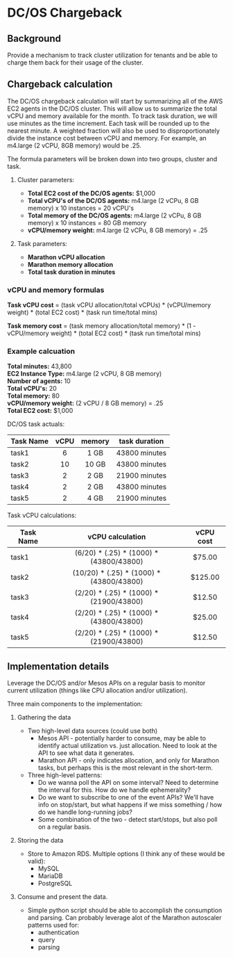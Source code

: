 # DC/OS Chargeback

## Background

Provide a mechanism to track cluster utilization for tenants and be able to charge them back for their usage of the cluster.

## Chargeback calculation

The DC/OS chargeback calculation will start by summarizing all of the AWS EC2 agents in the DC/OS cluster. This will allow us to summarize the total vCPU and memory available for the month. To track task duration, we will use minutes as the time increment. Each task will be rounded up to the nearest minute. A weighted fraction will also be used to disproportionately divide the instance cost between vCPU and memory. For example, an m4.large (2 vCPU, 8GB memory) would be .25.

The formula parameters will be broken down into two groups, cluster and task.

1. Cluster parameters:

   * **Total EC2 cost of the DC/OS agents:** $1,000
   * **Total vCPU's of the DC/OS agents:** m4.large (2 vCPu, 8 GB memory) x 10 instances = 20 vCPU's
   * **Total memory of the DC/OS agents:** m4.large (2 vCPu, 8 GB memory) x 10 instances = 80 GB memory
   * **vCPU/memory weight:** m4.large (2 vCPu, 8 GB memory) = .25

2. Task parameters:

   * **Marathon vCPU allocation**
   * **Marathon memory allocation**
   * **Total task duration in minutes**

### vCPU and memory formulas

**Task vCPU cost** = (task vCPU allocation/total vCPUs) * (vCPU/memory weight) * (total EC2 cost) * (task run time/total mins)

**Task memory cost** = (task memory allocation/total memory) * (1 - vCPU/memory weight) * (total EC2 cost) * (task run time/total mins)

### Example calcuation

**Total minutes:** 43,800 <br>
**EC2 Instance Type:** m4.large (2 vCPU, 8 GB memory) <br>
**Number of agents:** 10 <br>
**Total vCPU's:** 20 <br>
**Total memory:** 80 <br>
**vCPU/memory weight:** (2 vCPU / 8 GB memory) = .25 <br>
**Total EC2 cost:** $1,000 <br>

DC/OS task actuals:

| Task Name | vCPU | memory | task duration |
| --------- |:----:|:------:|:-------------:|
| task1     | 6    | 1 GB   | 43800 minutes |
| task2     | 10   | 10 GB  | 43800 minutes |
| task3     | 2    | 2 GB   | 21900 minutes |
| task4     | 2    | 2 GB   | 43800 minutes |
| task5     | 2    | 4 GB   | 21900 minutes |

Task vCPU calculations:

| Task Name | vCPU calculation | vCPU cost |
| --------- |:----------------:|:---------:|
|task1|(6/20) * (.25) * (1000) * (43800/43800)|$75.00|
|task2|(10/20) * (.25) * (1000) * (43800/43800)|$125.00|
|task3|(2/20) * (.25) * (1000) * (21900/43800)|$12.50|
|task4|(2/20) * (.25) * (1000) * (43800/43800)|$25.00|
|task5|(2/20) * (.25) * (1000) * (21900/43800)|$12.50|
	
## Implementation details

Leverage the DC/OS and/or Mesos APIs on a regular basis to monitor current utilization (things like CPU allocation and/or utilization). 

Three main components to the implementation:

1. Gathering the data

    * Two high-level data sources (could use both)
        * Mesos API - potentially harder to consume, may be able to identify actual utilization vs. just allocation.  Need to look at the API to see what data it generates.
        * Marathon API - only indicates allocation, and only for Marathon tasks, but perhaps this is the most relevant in the short-term.
    * Three high-level patterns:
        * Do we wanna poll the API on some interval?  Need to determine the interval for this.  How do we handle ephemerality?
        * Do we want to subscribe to one of the event APIs?  We'll have info on stop/start, but what happens if we miss something / how do we handle long-running jobs?
        * Some combination of the two - detect start/stops, but also poll on a regular basis. 

2. Storing the data

    * Store to Amazon RDS.  Multiple options (I think any of these would be valid):
        * MySQL
        * MariaDB
        * PostgreSQL

3. Consume and present the data.

    * Simple python script should be able to accomplish the consumption and parsing. Can probably leverage alot of the Marathon autoscaler patterns used for:
        * authentication
        * query
        * parsing
